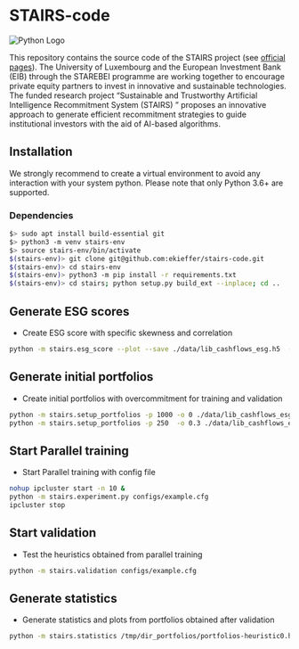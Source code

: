 # STAIRS-code

![Python Logo](https://www.python.org/static/community_logos/python-logo.png "Sample inline image")

This repository contains the source code of the STAIRS project (see [official pages](https://pcog.uni.lu/stairs/)). The University of Luxembourg and the European Investment Bank (EIB) through the STAREBEI programme are working together to encourage private equity partners to invest in innovative and sustainable technologies. The funded research project “Sustainable and Trustworthy Artificial Intelligence Recommitment System (STAIRS) ” proposes an innovative approach to generate efficient recommitment strategies to guide institutional investors with the aid of AI-based algorithms.

## Installation

We strongly recommend to create a virtual environment to avoid any interaction with your system python. Please note that only Python 3.6+ are supported.

### Dependencies

```bash  
$> sudo apt install build-essential git
$> python3 -m venv stairs-env
$> source stairs-env/bin/activate
$(stairs-env)> git clone git@github.com:ekieffer/stairs-code.git
$(stairs-env)> cd stairs-env
$(stairs-env)> python3 -m pip install -r requirements.txt
$(stairs-env)> cd stairs; python setup.py build_ext --inplace; cd ..
```

## Generate ESG scores

* Create ESG score with specific skewness and correlation

```bash
python -m stairs.esg_score --plot --save ./data/lib_cashflows_esg.h5  --strategy proba -a 50 -c 0.9  ./data/lib_cashflows.h5
```

## Generate initial portfolios

* Create initial portfolios with overcommitment for training and validation

```bash
python -m stairs.setup_portfolios -p 1000 -o 0 ./data/lib_cashflows_esg.h5 ./data/training_portfolios.h5
python -m stairs.setup_portfolios -p 250  -o 0.3 ./data/lib_cashflows_esg.h5 ./data/validation_portfolios.h5
```

## Start Parallel training


* Start Parallel training with config file

```bash
nohup ipcluster start -n 10 &
python -m stairs.experiment.py configs/example.cfg
ipcluster stop
```

## Start validation

* Test the heuristics obtained from parallel training

```bash
python -m stairs.validation configs/example.cfg
```

## Generate statistics

* Generate statistics and plots from portfolios obtained after validation

```bash
python -m stairs.statistics /tmp/dir_portfolios/portfolios-heuristic0.h5 /tmp/dir_portfolios/portfolios-heuristic1.h5 /tmp/dir_portfolios/portfolios-heuristic2.h5
```

